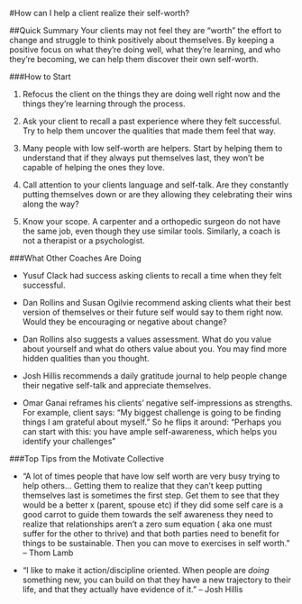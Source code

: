 #How can I help a client realize their self-worth?


##Quick Summary
Your clients may not feel they are “worth” the effort to change and struggle to think positively about themselves. By keeping a positive focus on what they’re doing well, what they’re learning, and who they’re becoming, we can help them discover their own self-worth.



###How to Start

1. Refocus the client on the things they are doing well right now and the things they’re learning through the process.

2. Ask your client to recall a past experience where they felt successful. Try to help them uncover the qualities that made them feel that way.

3. Many people with low self-worth are helpers. Start by helping them to understand that if they always put themselves last, they won’t be capable of helping the ones they love.

4. Call attention to your clients language and self-talk. Are they constantly putting themselves down or are they allowing they celebrating their wins along the way?

5. Know your scope. A carpenter and a orthopedic surgeon do not have the same job, even though they use similar tools. Similarly, a coach is not a therapist or a psychologist.

###What Other Coaches Are Doing

* Yusuf Clack had success asking clients to recall a time when they felt successful.

* Dan Rollins and Susan Ogilvie recommend asking clients what their best version of themselves or their future self would say to them right now. Would they be encouraging or negative about change?

* Dan Rollins also suggests a values assessment. What do you value about yourself and what do others value about you. You may find more hidden qualities than you thought.

* Josh Hillis recommends a daily gratitude journal to help people change their negative self-talk and appreciate themselves.

* Omar Ganai reframes his clients’ negative self-impressions as strengths. For example, client says: “My biggest challenge is going to be finding things I am grateful about myself.” So he flips it around: “Perhaps you can start with this: you have ample self-awareness, which helps you identify your challenges”

###Top Tips from the Motivate Collective

* “A lot of times people that have low self worth are very busy trying to help others… Getting them to realize that they can’t keep putting themselves last is sometimes the first step. Get them to see that they would be a better x (parent, spouse etc) if they did some self care is a good carrot to guide them towards the self awareness they need to realize that relationships aren’t a zero sum equation ( aka one must suffer for the other to thrive) and that both parties need to benefit for things to be sustainable. Then you can move to exercises in self worth.” – Thom Lamb

* “I like to make it action/discipline oriented. When people are *doing* something new, you can build on that they have a new trajectory to their life, and that they actually have evidence of it.” – Josh Hillis
